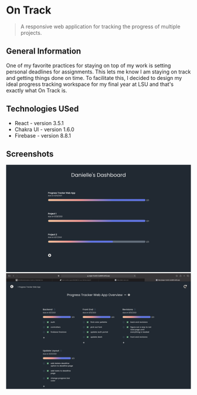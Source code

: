 # On Track

> A responsive web application for tracking the progress of multiple projects.

## General Information

One of my favorite practices for staying on top of my work is setting personal deadlines for assignments. This lets me know I am staying on track and getting things done on time. To facilitate this, I decided to design my ideal progress tracking workspace for my final year at LSU and that's exactly what On Track is.

## Technologies USed

-   React - version 3.5.1
-   Chakra UI - version 1.6.0
-   Firebase - version 8.8.1

## Screenshots

![Dashboard](./OnTrack.png)
![ProjectOverview](./ontrack_2.png)
